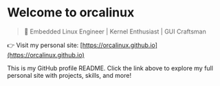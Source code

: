 # Welcome to orcalinux

> 🐧 Embedded Linux Engineer | Kernel Enthusiast | GUI Craftsman

👉 Visit my personal site: [https://orcalinux.github.io](https://orcalinux.github.io)

This is my GitHub profile README. Click the link above to explore my full personal site with projects, skills, and more!
